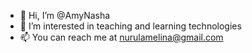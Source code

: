 - 👋 Hi, I’m @AmyNasha
- 👀 I’m interested in teaching and learning technologies
- 📫 You can reach me at nurulamelina@gmail.com

<!---
AmyNasha/AmyNasha is a ✨ special ✨ repository because its `README.md` (this file) appears on your GitHub profile.
You can click the Preview link to take a look at your changes.
--->
